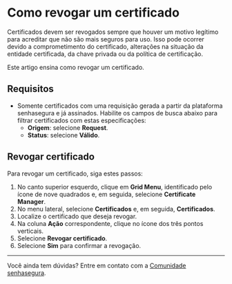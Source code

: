 # Como revogar um certificado

Certificados devem ser revogados sempre que houver um motivo legítimo para acreditar que não são mais seguros para uso. Isso pode ocorrer devido a comprometimento do certificado, alterações na situação da entidade certificada, da chave privada ou da política de certificação.

Este artigo ensina como revogar um certificado.

## Requisitos
* Somente certificados com uma requisição gerada a partir da plataforma senhasegura e já assinados. Habilite os campos de busca abaixo para filtrar certificados com estas especificações:
    * **Origem**: selecione **Request**.
    * **Status**: selecione **Válido**.

## Revogar certificado
Para revogar um certificado, siga estes passos:

1. No canto superior esquerdo, clique em **Grid Menu**, identificado pelo ícone de nove quadrados e, em seguida, selecione **Certificate Manager**.
2. No menu lateral, selecione **Certificados** e, em seguida, **Certificados**.
3. Localize o certificado que deseja revogar.
4. Na coluna **Ação** correspondente, clique no ícone dos três pontos verticais.
5. Selecione **Revogar certificado**.
6. Selecione **Sim** para confirmar a revogação.
***
Você ainda tem dúvidas? Entre em contato com a [Comunidade senhasegura](https://community.senhasegura.io/).
